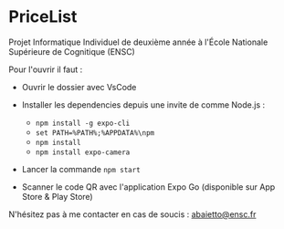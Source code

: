 # PriceList

Projet Informatique Individuel de deuxième année à l'École Nationale Supérieure de Cognitique (ENSC)

Pour l'ouvrir il faut :

  - Ouvrir le dossier avec VsCode
  - Installer les dependencies depuis une invite de comme Node.js :
  
      - `npm install -g expo-cli`
      - `set PATH=%PATH%;%APPDATA%\npm`
      - `npm install`
      - `npm install expo-camera`

  - Lancer la commande `npm start`
  - Scanner le code QR avec l'application Expo Go (disponible sur App Store & Play Store)


N'hésitez pas à me contacter en cas de soucis : 
abaietto@ensc.fr



